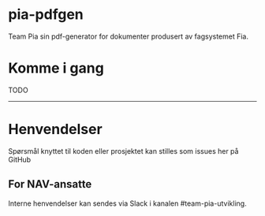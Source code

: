 pia-pdfgen
================

Team Pia sin pdf-generator for dokumenter produsert av fagsystemet Fia.

# Komme i gang

TODO

---

# Henvendelser

Spørsmål knyttet til koden eller prosjektet kan stilles som issues her på GitHub

## For NAV-ansatte

Interne henvendelser kan sendes via Slack i kanalen #team-pia-utvikling.
